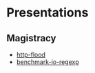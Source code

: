 
# Presentations

## Magistracy

* [http-flood](https://cdn.rawgit.com/okv/slides/master/mghttpflood.html)
* [benchmark-io-regexp](https://cdn.rawgit.com/okv/slides/master/benchioregxep.html)


